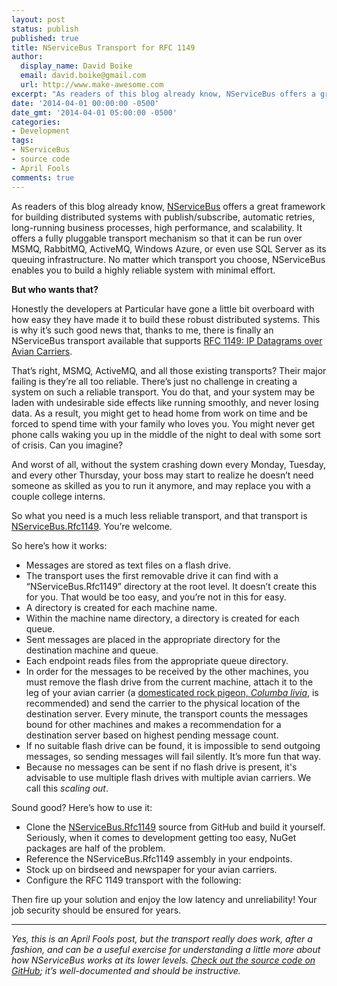 ```yaml
---
layout: post
status: publish
published: true
title: NServiceBus Transport for RFC 1149
author:
  display_name: David Boike
  email: david.boike@gmail.com
  url: http://www.make-awesome.com
excerpt: "As readers of this blog already know, NServiceBus offers a great framework for building distributed  systems with publish&#47;subscribe, automatic retries, long-running business processes,  high performance, and scalability. It offers a fully pluggable transport mechanism  so that it can be run over MSMQ, RabbitMQ, ActiveMQ, Windows Azure, or even use  SQL Server as its queuing infrastructure. No matter which transport you choose,  NServiceBus enables you to build a highly reliable system with minimal effort.\r\n\r\nBut  who wants that?\r\n\r\nHonestly the developers at Particular have gone  a little bit overboard with how easy they have made it to build these robust distributed  systems. This is why it&rsquo;s such good news that, thanks to me, there is finally  an NServiceBus transport available that supports RFC 1149: IP Datagrams over Avian Carriers.\r\n\r\n"
date: '2014-04-01 00:00:00 -0500'
date_gmt: '2014-04-01 05:00:00 -0500'
categories:
- Development
tags:
- NServiceBus
- source code
- April Fools
comments: true
---
```

As readers of this blog already know, [NServiceBus](http://particular.net/NServiceBus) offers a great framework for building distributed systems with publish/subscribe, automatic retries, long-running business processes, high performance, and scalability. It offers a fully pluggable transport mechanism so that it can be run over MSMQ, RabbitMQ, ActiveMQ, Windows Azure, or even use SQL Server as its queuing infrastructure. No matter which transport you choose, NServiceBus enables you to build a highly reliable system with minimal effort.

**But who wants that?**

Honestly the developers at Particular have gone a little bit overboard with how easy they have made it to build these robust distributed systems. This is why it’s such good news that, thanks to me, there is finally an NServiceBus transport available that supports [RFC 1149: IP Datagrams over Avian Carriers](http://tools.ietf.org/html/rfc1149).

That’s right, MSMQ, ActiveMQ, and all those existing transports? Their major failing is they’re all too reliable. There’s just no challenge in creating a system on such a reliable transport. You do that, and your system may be laden with undesirable side effects like running smoothly, and never losing data. As a result, you might get to head home from work on time and be forced to spend time with your family who loves you. You might never get phone calls waking you up in the middle of the night to deal with some sort of crisis. Can you imagine?

And worst of all, without the system crashing down every Monday, Tuesday, and every other Thursday, your boss may start to realize he doesn’t need someone as skilled as you to run it anymore, and may replace you with a couple college interns.

So what you need is a much less reliable transport, and that transport is [NServiceBus.Rfc1149](https://github.com/DavidBoike/NServiceBus.Rfc1149). You’re welcome.

So here’s how it works:

-   Messages are stored as text files on a flash drive.
-   The transport uses the first removable drive it can find with a “NServiceBus.Rfc1149” directory at the root level. It doesn’t create this for you. That would be too easy, and you’re not in this for easy.
-   A directory is created for each machine name.
-   Within the machine name directory, a directory is created for each queue.
-   Sent messages are placed in the appropriate directory for the destination machine and queue.
-   Each endpoint reads files from the appropriate queue directory.
-   In order for the messages to be received by the other machines, you must remove the flash drive from the current machine, attach it to the leg of your avian carrier (a [domesticated rock pigeon, *Columba livia*](http://en.wikipedia.org/wiki/Rock_pigeon), is recommended) and send the carrier to the physical location of the destination server. Every minute, the transport counts the messages bound for other machines and makes a recommendation for a destination server based on highest pending message count.
-   If no suitable flash drive can be found, it is impossible to send outgoing messages, so sending messages will fail silently. It’s more fun that way.
-   Because no messages can be sent if no flash drive is present, it's advisable to use multiple flash drives with multiple avian carriers. We call this *scaling out*.

 Sound good? Here’s how to use it:

-   Clone the [NServiceBus.Rfc1149](https://github.com/DavidBoike/NServiceBus.Rfc1149) source from GitHub and build it yourself. Seriously, when it comes to development getting too easy, NuGet packages are half of the problem.
-   Reference the NServiceBus.Rfc1149 assembly in your endpoints.
-   Stock up on birdseed and newspaper for your avian carriers.
-   Configure the RFC 1149 transport with the following:

 <script src="https://gist.github.com/9879119.js"></script>

Then fire up your solution and enjoy the low latency and unreliability! Your job security should be ensured for years.

* * * * *

*Yes, this is an April Fools post, but the transport really does work, after a fashion, and can be a useful exercise for understanding a little more about how NServiceBus works at its lower levels. [Check out the source code on GitHub](https://github.com/DavidBoike/NServiceBus.Rfc1149); it’s well-documented and should be instructive.*
